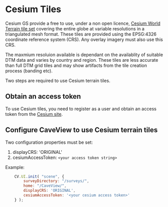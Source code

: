 # Cesium Tiles

Cesium GS provide a free to use, under a non open licence, [Cesium World Terrain tile set](https://cesium.com/content/#cesium-world-terrain) covering the entire globe at variable resolutions in a triangulated mesh format. These tiles are provided using the EPSG:4326 coordinate reference system (CRS). Any overlay imagery must also use this CRS.

The maxmium resoluion available is dependant on the availablity of suitable DTM data and varies by country and region. These tiles are less accurate than full DTM grid tiles and may show artifacts from the tile creation process (banding etc).

Two steps are required to use Cesium terrain tiles.

## Obtain an access token

To use Cesium tiles, you need to register as a user and obtain an access token from the [Cesium site](https://cesium.com).

## Configure CaveView to use Cesium terrain tiles

Two configuration properties must be set:

1. displayCRS: 'ORIGINAL'
2. cesiumAccessToken: `<your access token string>`

Example:

```javascript
	CV.UI.init( "scene", {
		surveyDirectory: "/surveys/",
		home: "/CaveView/",
		displayCRS: 'ORIGINAL',
		cesiumAccessToken: '<your cesium access token>'
	} );
```